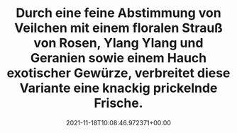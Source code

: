 ---
date: '2021-11-18T10:08:46.972371+00:00'
found_at: '2014-12-31'
found_url: http://www.lenor.com/de/Produkte/Vitalitat
title: Durch eine feine Abstimmung von Veilchen mit einem floralen Strauß von Rosen,
  Ylang Ylang und Geranien sowie einem Hauch exotischer Gewürze, verbreitet diese
  Variante eine knackig prickelnde Frische.
---